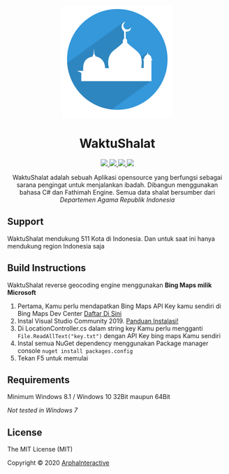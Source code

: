 <p align="center">
  <img src="https://github.com/Arpha01/WaktuShalat/blob/master/WaktuShalat/Resources/WaktuShalat_logo.png" height="auto" width="256px">
</p>

<h1 align="center">WaktuShalat</h1>

<p align="center">
  <a href="#">
    <img src="https://img.shields.io/badge/contributions-welcome-green">
  </a>
  <a href="https://github.com/Arpha01/WaktuShalat/issues">
    <img src="https://img.shields.io/github/issues/Arpha01/WaktuShalat?style=flat-square">
  </a>
  <a href="https://github.com/Arpha01/WaktuShalat/stargazers">
    <img src="https://img.shields.io/github/stars/Arpha01/WaktuShalat?style=flat-square">
  </a>
  <a href="https://github.com/Arpha01/WaktuShalat/blob/master/LICENSE">
    <img src="https://img.shields.io/github/license/Arpha01/WaktuShalat?style=flat-square">
  </a>
</p>

<p align="center">
  WaktuShalat adalah sebuah Aplikasi opensource yang berfungsi sebagai sarana pengingat untuk menjalankan ibadah. Dibangun menggunakan bahasa C# dan Fathimah Engine. 
  Semua data shalat bersumber dari <i>Departemen Agama Republik Indonesia</i>
</p>

## Support
WaktuShalat mendukung 511 Kota di Indonesia. Dan untuk saat ini hanya mendukung region Indonesia saja

## Build Instructions
WaktuShalat reverse geocoding engine menggunakan **Bing Maps milik Microsoft**

 1. Pertama, Kamu perlu mendapatkan Bing Maps API Key kamu sendiri di Bing Maps Dev Center <a href="https://www.bingmapsportal.com/">Daftar Di Sini</a><br>
 2. Instal Visual Studio Community 2019. <a href="https://arpha01.blogspot.com/2019/09/1-visual-basic-net-tutorial-menginstall.html">Panduan Instalasi!</a><br>
 3. Di LocationController.cs dalam string key Kamu perlu mengganti ```File.ReadAllText("key.txt")``` dengan API Key bing maps Kamu sendiri <br>
 4. Instal semua NuGet dependency menggunakan Package manager console ```nuget install packages.config``` <br>
 5. Tekan F5 untuk memulai

## Requirements
Minimum Windows 8.1 / Windows 10 32Bit maupun 64Bit

<i>Not tested in Windows 7</i>

## License
The MIT License (MIT)

Copyright © 2020 [ArphaInteractive](https://arpha01.github.io)
